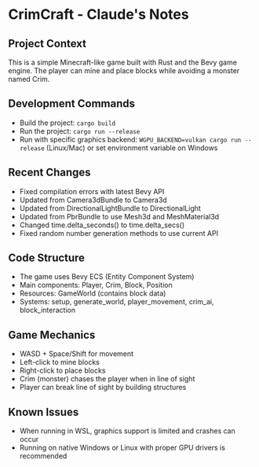 # CrimCraft - Claude's Notes

## Project Context
This is a simple Minecraft-like game built with Rust and the Bevy game engine. The player can mine and place blocks while avoiding a monster named Crim.

## Development Commands
- Build the project: `cargo build`
- Run the project: `cargo run --release`
- Run with specific graphics backend: `WGPU_BACKEND=vulkan cargo run --release` (Linux/Mac) or set environment variable on Windows

## Recent Changes
- Fixed compilation errors with latest Bevy API
- Updated from Camera3dBundle to Camera3d
- Updated from DirectionalLightBundle to DirectionalLight 
- Updated from PbrBundle to use Mesh3d and MeshMaterial3d
- Changed time.delta_seconds() to time.delta_secs()
- Fixed random number generation methods to use current API

## Code Structure
- The game uses Bevy ECS (Entity Component System)
- Main components: Player, Crim, Block, Position
- Resources: GameWorld (contains block data)
- Systems: setup, generate_world, player_movement, crim_ai, block_interaction

## Game Mechanics
- WASD + Space/Shift for movement
- Left-click to mine blocks
- Right-click to place blocks
- Crim (monster) chases the player when in line of sight
- Player can break line of sight by building structures

## Known Issues
- When running in WSL, graphics support is limited and crashes can occur
- Running on native Windows or Linux with proper GPU drivers is recommended